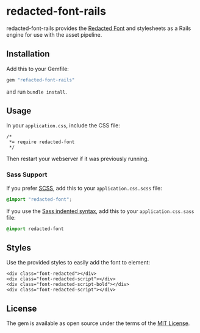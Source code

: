 # redacted-font-rails

redacted-font-rails provides the [Redacted Font](https://github.com/christiannaths/Redacted-Font) and stylesheets as a Rails engine for use with the asset pipeline.

## Installation

Add this to your Gemfile:

```ruby
gem "refacted-font-rails"
```

and run `bundle install`.

## Usage

In your `application.css`, include the CSS file:

```
/*
 *= require redacted-font
 */
```

Then restart your webserver if it was previously running.

### Sass Support

If you prefer [SCSS](http://sass-lang.com/documentation/file.SASS_REFERENCE.html), add this to your
`application.css.scss` file:

```scss
@import "redacted-font";
```

If you use the
[Sass indented syntax](http://sass-lang.com/docs/yardoc/file.INDENTED_SYNTAX.html),
add this to your `application.css.sass` file:

```sass
@import redacted-font
```

## Styles

Use the provided styles to easily add the font to element:

```
<div class="font-redacted"></div>
<div class="font-redacted-script"></div>
<div class="font-redacted-script-bold"></div>
<div class="font-redacted-script"></div>
```

## License
The gem is available as open source under the terms of the [MIT License](http://opensource.org/licenses/MIT).
